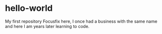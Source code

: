 # hello-world
My first repository
Focusfix here, I once had a business with the same name and here I am years later learning to code.

